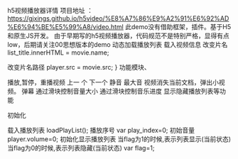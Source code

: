 h5视频播放器详情
项目地址 ：https://gjxings.github.io/h5video/%E8%A7%86%E9%A2%91%E6%92%AD%E6%94%BE%E5%99%A8/video.html
此demo没有借助框架，插件。基于H5和原生JS开发。 由于早期写的h5视频播放器，代码规范不是特别严格，显得有点low，后期请关注00思想版本的demo 动态加载播放列表 载入视频信息 改变片名 list_title.innerHTML = movie.name;

 改变片名路径
    player.src = movie.src;
}
功能模块、

播放,暂停，重播视频 上一 个 下一个 静音 最大音 视频消失当前文档，弹出小视频。 弹幕 通过滑块控制音量大小 通过滑块控制音乐进度 显示隐藏播放列表等功能

初始化

  载入播放列表
loadPlayList();
播放序号
var play_index=0;
初始音量
player.volume=0;
初始化显示播放列表
当flag为1的时候,表示列表显示(当前状态)
当flag为0的时候,表示列表隐藏(当前状态)
var flag=1;
